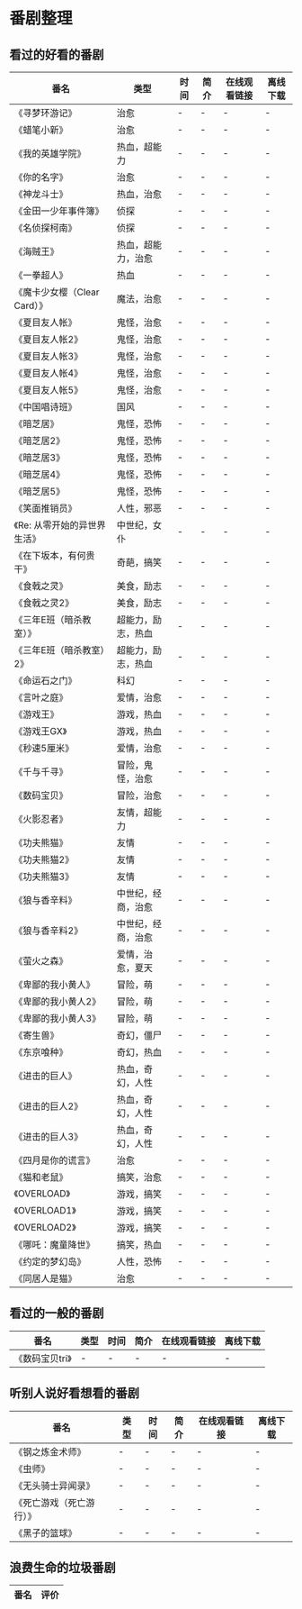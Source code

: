 # 番剧整理

## 看过的好看的番剧
| 番名 | 类型 | 时间 | 简介 | 在线观看链接 | 离线下载 |
| -- | -- | -- | -- | -- | -- |
| 《寻梦环游记》 | 治愈 | - | - | - | - |
| 《蜡笔小新》 | 治愈 | - | - | - | - |
| 《我的英雄学院》 | 热血，超能力 | - | - | - | - |
| 《你的名字》 | 治愈 | - | - | - | - |
| 《神龙斗士》 | 热血，治愈 | - | - | - | - |
| 《金田一少年事件簿》 | 侦探 | - | - | - | - |
| 《名侦探柯南》 | 侦探 | - | - | - | - |
| 《海贼王》 | 热血，超能力，治愈 | - | - | - | - |
| 《一拳超人》 | 热血 | - | - | - | - |
| 《魔卡少女樱（Clear Card）》 | 魔法，治愈 | - | - | - | - |
| 《夏目友人帐》 | 鬼怪，治愈 | - | - | - | - |
| 《夏目友人帐2》 | 鬼怪，治愈 | - | - | - | - |
| 《夏目友人帐3》 | 鬼怪，治愈 | - | - | - | - |
| 《夏目友人帐4》 | 鬼怪，治愈 | - | - | - | - |
| 《夏目友人帐5》 | 鬼怪，治愈 | - | - | - | - |
| 《中国唱诗班》 | 国风 | - | - | - | - |
| 《暗芝居》 | 鬼怪，恐怖 | - | - | - | - |
| 《暗芝居2》 | 鬼怪，恐怖 | - | - | - | - |
| 《暗芝居3》 | 鬼怪，恐怖 | - | - | - | - |
| 《暗芝居4》 | 鬼怪，恐怖 | - | - | - | - |
| 《暗芝居5》 | 鬼怪，恐怖 | - | - | - | - |
| 《笑面推销员》 | 人性，邪恶 | - | - | - | - |
| 《Re: 从零开始的异世界生活》 | 中世纪，女仆 | - | - | - | - |
| 《在下坂本，有何贵干》 | 奇葩，搞笑 | - | - | - | - |
| 《食戟之灵》 | 美食，励志 | - | - | - | - |
| 《食戟之灵2》 | 美食，励志 | - | - | - | - |
| 《三年E班（暗杀教室）》 | 超能力，励志，热血 | - | - | - | - |
| 《三年E班（暗杀教室）2》 | 超能力，励志，热血 | - | - | - | - |
| 《命运石之门》 | 科幻 | - | - | - | - |
| 《言叶之庭》 | 爱情，治愈 | - | - | - | - |
| 《游戏王》 | 游戏，热血 | - | - | - | - |
| 《游戏王GX》 | 游戏，热血 | - | - | - | - |
| 《秒速5厘米》 | 爱情，治愈 | - | - | - | - |
| 《千与千寻》 | 冒险，鬼怪，治愈 | - | - | - | - |
| 《数码宝贝》 | 冒险，治愈 | - | - | - | - |
| 《火影忍者》 | 友情，超能力 | - | - | - | - |
| 《功夫熊猫》 | 友情 | - | - | - | - |
| 《功夫熊猫2》 | 友情 | - | - | - | - |
| 《功夫熊猫3》 | 友情 | - | - | - | - |
| 《狼与香辛料》 | 中世纪，经商，治愈 | - | - | - | - |
| 《狼与香辛料2》 | 中世纪，经商，治愈 | - | - | - | - |
| 《萤火之森》 | 爱情，治愈，夏天 | - | - | - | - |
| 《卑鄙的我小黄人》 | 冒险，萌 | - | - | - | - |
| 《卑鄙的我小黄人2》 | 冒险，萌 | - | - | - | - |
| 《卑鄙的我小黄人3》 | 冒险，萌 | - | - | - | - |
| 《寄生兽》 | 奇幻，僵尸 | - | - | - | - |
| 《东京喰种》 | 奇幻，热血 | - | - | - | - |
| 《进击的巨人》 | 热血，奇幻，人性 | - | - | - | - |
| 《进击的巨人2》 | 热血，奇幻，人性 | - | - | - | - |
| 《进击的巨人3》 | 热血，奇幻，人性 | - | - | - | - |
| 《四月是你的谎言》 | 治愈 | - | - | - | - |
| 《猫和老鼠》 | 搞笑，治愈 | - | - | - | - |
| 《OVERLOAD》 | 游戏，搞笑 | - | - | - | - |
| 《OVERLOAD1》 | 游戏，搞笑 | - | - | - | - |
| 《OVERLOAD2》 | 游戏，搞笑 | - | - | - | - |
| 《哪吒：魔童降世》 | 搞笑，热血 | - | - | - | - |
| 《约定的梦幻岛》 | 人性，恐怖 | - | - | - | - |
| 《同居人是猫》 | 治愈 | - | - | - | - |

## 看过的一般的番剧
| 番名 | 类型 | 时间 | 简介 | 在线观看链接 | 离线下载 |
| -- | -- | -- | -- | -- | -- |
| 《数码宝贝tri》 | - | - | - | - | - |

## 听别人说好看想看的番剧
| 番名 | 类型 | 时间 | 简介 | 在线观看链接 | 离线下载 |
| -- | -- | -- | -- | -- | -- |
| 《钢之炼金术师》 | - | - | - | - | - |
| 《虫师》 | - | - | - | - | - |
| 《无头骑士异闻录》 | - | - | - | - | - |
| 《死亡游戏（死亡游行）》 | - | - | - | - | - |
| 《黑子的篮球》 | - | - | - | - | - |

## 浪费生命的垃圾番剧
| 番名 | 评价 |
| -- | -- |
